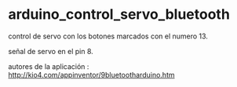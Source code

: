 # arduino_control_servo_bluetooth

control de servo con los botones marcados con el numero 13.

señal de servo en el pin 8.


autores de la aplicación : http://kio4.com/appinventor/9bluetootharduino.htm
